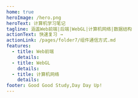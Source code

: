 ```yaml
---
home: true
heroImage: /hero.png
heroText: 计算机学习笔记
tagline: 涵盖Web前端|后端|WebGL|计算机网络|数据结构
actionText: 快速复习 →
actionLink: /pages/folder7/组件通信方式.md
features:
  - title: Web前端
    details:
  - title: WebGL
    details:
  - title: 计算机网络
    details:
footer: Good Good Study,Day Day Up!
---
```

